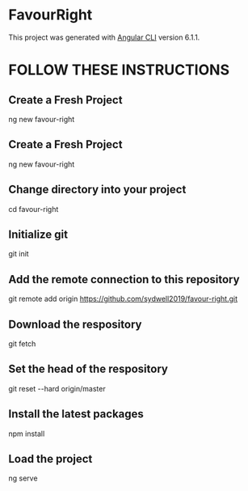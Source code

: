 # FavourRight

This project was generated with [Angular CLI](https://github.com/angular/angular-cli) version 6.1.1.

# FOLLOW THESE INSTRUCTIONS 

## Create a Fresh Project
ng new favour-right

## Create a Fresh Project
ng new favour-right

## Change directory into your project
cd favour-right

## Initialize git
git init

## Add the remote connection to this repository
git remote add origin https://github.com/sydwell2019/favour-right.git

## Download the respository
git fetch

## Set the head of the respository
git reset --hard origin/master

## Install the latest packages
npm install

## Load the project
ng serve
